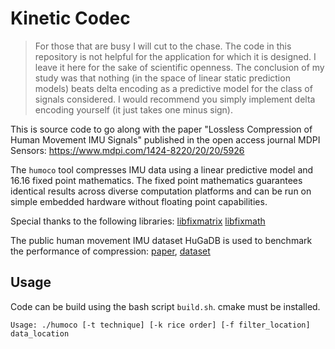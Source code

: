 # Kinetic Codec

> For those that are busy I will cut to the chase. The code in this repository is not helpful for the application for which it is designed. I leave it here for the sake of scientific openness. The conclusion of my study was that nothing (in the space of linear static prediction models) beats delta encoding as a predictive model for the class of signals considered. I would recommend you simply implement delta encoding yourself (it just takes one minus sign).

This is source code to go along with the paper "Lossless Compression of Human Movement IMU Signals" published in the open access journal MDPI Sensors:
https://www.mdpi.com/1424-8220/20/20/5926

The `humoco` tool compresses IMU data using a linear predictive model and 16.16 fixed point mathematics. The fixed point mathematics guarantees identical results across diverse computation platforms and can be run on simple embedded hardware without floating point capabilities.

Special thanks to the following libraries:
[libfixmatrix](https://github.com/PetteriAimonen/libfixmatrix)
[libfixmath](https://code.google.com/archive/p/libfixmath/)

The public human movement IMU dataset HuGaDB is used to benchmark the performance of compression:
[paper](https://arxiv.org/abs/1705.08506), [dataset](https://github.com/romanchereshnev/HuGaDB)


## Usage

Code can be build using the bash script `build.sh`. cmake must be installed.


```
Usage: ./humoco [-t technique] [-k rice order] [-f filter_location] data_location
```
